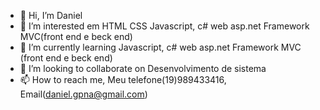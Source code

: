- 👋 Hi, I’m Daniel
- 👀 I’m interested em HTML CSS Javascript, c# web asp.net Framework MVC(front end e beck end)
- 🌱 I’m currently learning Javascript, c# web asp.net Framework MVC (front end e beck end)
- 💞️ I’m looking to collaborate on Desenvolvimento de sistema
- 📫 How to reach me, Meu telefone(19)989433416, Email(daniel.gpna@gmail.com)

<!---
Danielzinho220/Danielzinho220 is a ✨ special ✨ repository because its `README.md` (this file) appears on your GitHub profile.
You can click the Preview link to take a look at your changes.
--->
